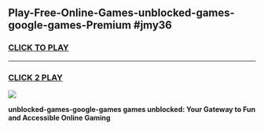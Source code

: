 
## Play-Free-Online-Games-unblocked-games-google-games-Premium #jmy36
<h3>
<a href="https://premium.freeplayer.one?title=unblocked-games-google-games&ref=8M">CLICK TO PLAY</a></h3>
<hr>

<h3>
<a href="https://premium.freeplayer.one?title=unblocked-games-google-games&ref=8M">CLICK 2 PLAY</a>
  
</h3>

<a href="https://premium.freeplayer.one?title=unblocked-games-google-games&ref=8M"><img src="https://clearcache.store/games.png"></a>


**unblocked-games-google-games games unblocked: Your Gateway to Fun and Accessible Online Gaming**
